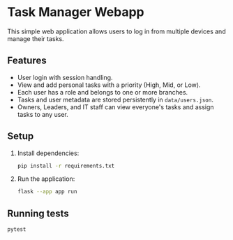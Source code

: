 # Task Manager Webapp

This simple web application allows users to log in from multiple devices and manage their tasks.

## Features
- User login with session handling.
- View and add personal tasks with a priority (High, Mid, or Low).
- Each user has a role and belongs to one or more branches.
- Tasks and user metadata are stored persistently in `data/users.json`.
- Owners, Leaders, and IT staff can view everyone's tasks and assign tasks to any user.

## Setup
1. Install dependencies:
   ```bash
   pip install -r requirements.txt
   ```
2. Run the application:
   ```bash
   flask --app app run
   ```

## Running tests
```bash
pytest
```
